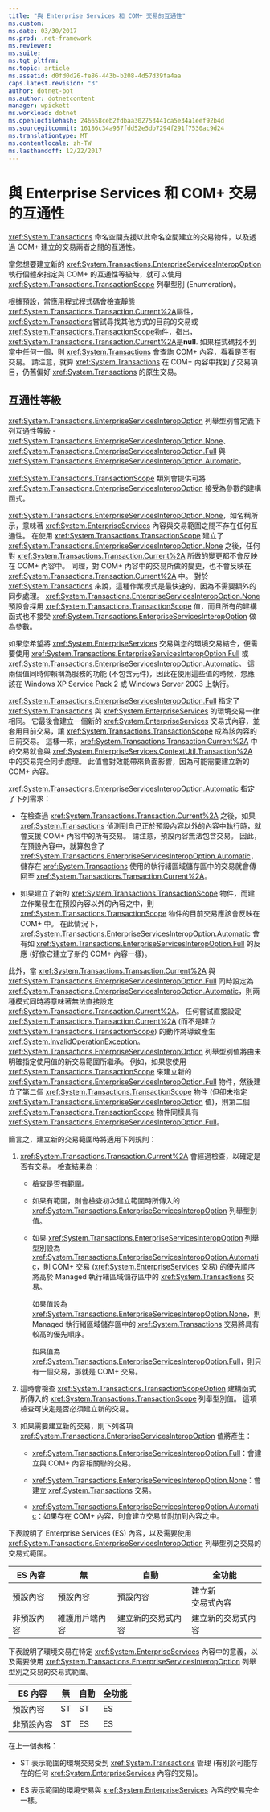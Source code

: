 ```yaml
---
title: "與 Enterprise Services 和 COM+ 交易的互通性"
ms.custom: 
ms.date: 03/30/2017
ms.prod: .net-framework
ms.reviewer: 
ms.suite: 
ms.tgt_pltfrm: 
ms.topic: article
ms.assetid: d0fd0d26-fe86-443b-b208-4d57d39fa4aa
caps.latest.revision: "3"
author: dotnet-bot
ms.author: dotnetcontent
manager: wpickett
ms.workload: dotnet
ms.openlocfilehash: 246658ceb2fdbaa302753441ca5e34a1eef92b4d
ms.sourcegitcommit: 16186c34a957fdd52e5db7294f291f7530ac9d24
ms.translationtype: MT
ms.contentlocale: zh-TW
ms.lasthandoff: 12/22/2017
---
```

# <a name="interoperability-with-enterprise-services-and-com-transactions"></a>與 Enterprise Services 和 COM+ 交易的互通性
<xref:System.Transactions> 命名空間支援以此命名空間建立的交易物件，以及透過 COM+ 建立的交易兩者之間的互通性。  
  
 當您想要建立新的 <xref:System.Transactions.EnterpriseServicesInteropOption> 執行個體來指定與 COM+ 的互通性等級時，就可以使用 <xref:System.Transactions.TransactionScope> 列舉型別 (Enumeration)。  
  
 根據預設，當應用程式程式碼會檢查靜態<xref:System.Transactions.Transaction.Current%2A>屬性，<xref:System.Transactions>嘗試尋找其他方式的目前的交易或<xref:System.Transactions.TransactionScope>物件，指出，<xref:System.Transactions.Transaction.Current%2A>是**null**. 如果程式碼找不到當中任何一個，則 <xref:System.Transactions> 會查詢 COM+ 內容，看看是否有交易。 請注意，就算 <xref:System.Transactions> 在 COM+ 內容中找到了交易項目，仍舊偏好 <xref:System.Transactions> 的原生交易。  
  
## <a name="interoperability-levels"></a>互通性等級  
 <xref:System.Transactions.EnterpriseServicesInteropOption> 列舉型別會定義下列互通性等級 - <xref:System.Transactions.EnterpriseServicesInteropOption.None>、<xref:System.Transactions.EnterpriseServicesInteropOption.Full> 與 <xref:System.Transactions.EnterpriseServicesInteropOption.Automatic>。  
  
 <xref:System.Transactions.TransactionScope> 類別會提供可將 <xref:System.Transactions.EnterpriseServicesInteropOption> 接受為參數的建構函式。  
  
 <xref:System.Transactions.EnterpriseServicesInteropOption.None>，如名稱所示，意味著 <xref:System.EnterpriseServices> 內容與交易範圍之間不存在任何互通性。 在使用 <xref:System.Transactions.TransactionScope> 建立了 <xref:System.Transactions.EnterpriseServicesInteropOption.None> 之後，任何對 <xref:System.Transactions.Transaction.Current%2A> 所做的變更都不會反映在 COM+ 內容中。 同理，對 COM+ 內容中的交易所做的變更，也不會反映在 <xref:System.Transactions.Transaction.Current%2A> 中。 對於 <xref:System.Transactions> 來說，這種作業模式是最快速的，因為不需要額外的同步處理。 <xref:System.Transactions.EnterpriseServicesInteropOption.None> 預設會採用 <xref:System.Transactions.TransactionScope> 值，而且所有的建構函式也不接受 <xref:System.Transactions.EnterpriseServicesInteropOption> 做為參數。  
  
 如果您希望將 <xref:System.EnterpriseServices> 交易與您的環境交易結合，便需要使用 <xref:System.Transactions.EnterpriseServicesInteropOption.Full> 或 <xref:System.Transactions.EnterpriseServicesInteropOption.Automatic>。 這兩個值同時仰賴稱為服務的功能 (不包含元件)，因此在使用這些值的時候，您應該在 Windows XP Service Pack 2 或 Windows Server 2003 上執行。  
  
 <xref:System.Transactions.EnterpriseServicesInteropOption.Full> 指定了 <xref:System.Transactions> 與 <xref:System.EnterpriseServices> 的環境交易一律相同。 它最後會建立一個新的 <xref:System.EnterpriseServices> 交易式內容，並套用目前交易，讓 <xref:System.Transactions.TransactionScope> 成為該內容的目前交易。 這樣一來，<xref:System.Transactions.Transaction.Current%2A> 中的交易就會與 <xref:System.EnterpriseServices.ContextUtil.Transaction%2A> 中的交易完全同步處理。 此值會對效能帶來負面影響，因為可能需要建立新的 COM+ 內容。  
  
 <xref:System.Transactions.EnterpriseServicesInteropOption.Automatic> 指定了下列需求：  
  
-   在檢查過 <xref:System.Transactions.Transaction.Current%2A> 之後，如果 <xref:System.Transactions> 偵測到自己正於預設內容以外的內容中執行時，就會支援 COM+ 內容中的所有交易。 請注意，預設內容無法包含交易。 因此，在預設內容中，就算包含了 <xref:System.Transactions.EnterpriseServicesInteropOption.Automatic>，儲存在 <xref:System.Transactions> 使用的執行緒區域儲存區中的交易就會傳回至 <xref:System.Transactions.Transaction.Current%2A>。  
  
-   如果建立了新的 <xref:System.Transactions.TransactionScope> 物件，而建立作業發生在預設內容以外的內容之中，則 <xref:System.Transactions.TransactionScope> 物件的目前交易應該會反映在 COM+ 中。 在此情況下，<xref:System.Transactions.EnterpriseServicesInteropOption.Automatic> 會有如 <xref:System.Transactions.EnterpriseServicesInteropOption.Full> 的反應 (好像它建立了新的 COM+ 內容一樣)。  
  
 此外，當 <xref:System.Transactions.Transaction.Current%2A> 與 <xref:System.Transactions.EnterpriseServicesInteropOption.Full> 同時設定為 <xref:System.Transactions.EnterpriseServicesInteropOption.Automatic>，則兩種模式同時將意味著無法直接設定 <xref:System.Transactions.Transaction.Current%2A>。  任何嘗試直接設定 <xref:System.Transactions.Transaction.Current%2A> (而不是建立 <xref:System.Transactions.TransactionScope>) 的動作將導致產生 <xref:System.InvalidOperationException>。 <xref:System.Transactions.EnterpriseServicesInteropOption> 列舉型別值將由未明確指定使用值的新交易範圍所繼承。 例如，如果您使用 <xref:System.Transactions.TransactionScope> 來建立新的 <xref:System.Transactions.EnterpriseServicesInteropOption.Full> 物件，然後建立了第二個 <xref:System.Transactions.TransactionScope> 物件 (但卻未指定 <xref:System.Transactions.EnterpriseServicesInteropOption> 值)，則第二個 <xref:System.Transactions.TransactionScope> 物件同樣具有 <xref:System.Transactions.EnterpriseServicesInteropOption.Full>。  
  
 簡言之，建立新的交易範圍時將適用下列規則：  
  
1.  <xref:System.Transactions.Transaction.Current%2A> 會經過檢查，以確定是否有交易。 檢查結果為：  
  
    -   檢查是否有範圍。  
  
    -   如果有範圍，則會檢查初次建立範圍時所傳入的 <xref:System.Transactions.EnterpriseServicesInteropOption> 列舉型別值。  
  
    -   如果 <xref:System.Transactions.EnterpriseServicesInteropOption> 列舉型別設為 <xref:System.Transactions.EnterpriseServicesInteropOption.Automatic>，則 COM+ 交易 (<xref:System.EnterpriseServices> 交易) 的優先順序將高於 Managed 執行緒區域儲存區中的 <xref:System.Transactions> 交易。  
  
         如果值設為 <xref:System.Transactions.EnterpriseServicesInteropOption.None>，則 Managed 執行緒區域儲存區中的 <xref:System.Transactions> 交易將具有較高的優先順序。  
  
         如果值為 <xref:System.Transactions.EnterpriseServicesInteropOption.Full>，則只有一個交易，那就是 COM+ 交易。  
  
2.  這時會檢查 <xref:System.Transactions.TransactionScopeOption> 建構函式所傳入的 <xref:System.Transactions.TransactionScope> 列舉型別值。 這項檢查可決定是否必須建立新的交易。  
  
3.  如果需要建立新的交易，則下列各項 <xref:System.Transactions.EnterpriseServicesInteropOption> 值將產生：  
  
    -   <xref:System.Transactions.EnterpriseServicesInteropOption.Full>：會建立與 COM+ 內容相關聯的交易。  
  
    -   <xref:System.Transactions.EnterpriseServicesInteropOption.None>：會建立 <xref:System.Transactions> 交易。  
  
    -   <xref:System.Transactions.EnterpriseServicesInteropOption.Automatic>：如果存在 COM+ 內容，則會建立交易並附加到內容之中。  
  
 下表說明了 Enterprise Services (ES) 內容，以及需要使用 <xref:System.Transactions.EnterpriseServicesInteropOption> 列舉型別之交易的交易式範圍。  
  
|ES 內容|無|自動|全功能|  
|----------------|----------|---------------|----------|  
|預設內容|預設內容|預設內容|建立新 <br />交易式內容|  
|非預設內容|維護用戶端內容|建立新的交易式內容|建立新的交易式內容|  
  
 下表說明了環境交易在特定 <xref:System.EnterpriseServices> 內容中的意義，以及需要使用 <xref:System.Transactions.EnterpriseServicesInteropOption> 列舉型別之交易的交易式範圍。  
  
|ES 內容|無|自動|全功能|  
|----------------|----------|---------------|----------|  
|預設內容|ST|ST|ES|  
|非預設內容|ST|ES|ES|  
  
 在上一個表格：  
  
-   ST 表示範圍的環境交易受到 <xref:System.Transactions> 管理 (有別於可能存在的任何 <xref:System.EnterpriseServices> 內容的交易)。  
  
-   ES 表示範圍的環境交易與 <xref:System.EnterpriseServices> 內容的交易完全一樣。

